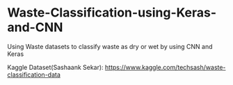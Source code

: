 # Waste-Classification-using-Keras-and-CNN
Using Waste datasets to classify waste as dry or wet by using CNN and Keras

Kaggle Dataset(Sashaank Sekar): https://www.kaggle.com/techsash/waste-classification-data

